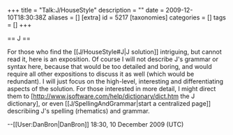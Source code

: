 +++
title = "Talk:J/HouseStyle"
description = ""
date = 2009-12-10T18:30:38Z
aliases = []
[extra]
id = 5217
[taxonomies]
categories = []
tags = []
+++

== J ==

For those who find the [[J/HouseStyle#J|J solution]] intriguing, but cannot read it, here is an exposition.  Of course I will not describe J's grammar or syntax here, because that would be too detailed and boring, and would require all other expositions to discuss it as well (which would be redundant).  I will just focus on the high-level, interesting and differentiating aspects of the solution.  For those interested in more detail, I might direct them to [http://www.jsoftware.com/help/dictionary/dict.htm the J dictionary], or even [[J/SpellingAndGrammar|start a centralized page]] describiing J's spelling (rhematics) and grammar.

--[[User:DanBron|DanBron]] 18:30, 10 December 2009 (UTC)
